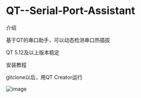 # QT--Serial-Port-Assistant
介绍

基于QT的串口助手，可以动态检测串口热插拔

QT 5.12及以上版本稳定

安装教程

gitclone以后，用QT Creator运行

![image](https://gudaobian.top/wp-content/uploads/2020/04/back-1024x691.png)

